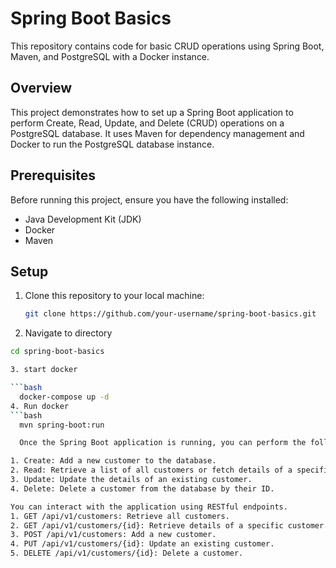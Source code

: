 
# Spring Boot Basics

This repository contains code for basic CRUD operations using Spring Boot, Maven, and PostgreSQL with a Docker instance.

## Overview

This project demonstrates how to set up a Spring Boot application to perform Create, Read, Update, and Delete (CRUD) operations on a PostgreSQL database. It uses Maven for dependency management and Docker to run the PostgreSQL database instance.

## Prerequisites

Before running this project, ensure you have the following installed:

- Java Development Kit (JDK)
- Docker
- Maven

## Setup

1. Clone this repository to your local machine:

   ```bash
   git clone https://github.com/your-username/spring-boot-basics.git

2. Navigate to directory
 ```bash
cd spring-boot-basics

3. start docker

 ```bash
   docker-compose up -d
4. Run docker
 ```bash
   mvn spring-boot:run

   Once the Spring Boot application is running, you can perform the following CRUD operations:

1. Create: Add a new customer to the database.
2. Read: Retrieve a list of all customers or fetch details of a specific customer by their ID.
3. Update: Update the details of an existing customer.
4. Delete: Delete a customer from the database by their ID.

You can interact with the application using RESTful endpoints. 
1. GET /api/v1/customers: Retrieve all customers.
2. GET /api/v1/customers/{id}: Retrieve details of a specific customer.
3. POST /api/v1/customers: Add a new customer.
4. PUT /api/v1/customers/{id}: Update an existing customer.
5. DELETE /api/v1/customers/{id}: Delete a customer.

   

